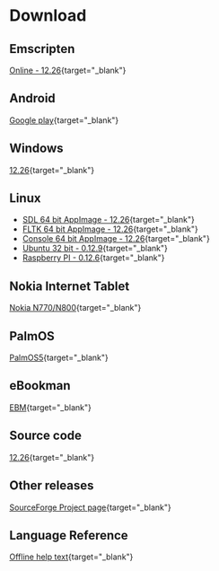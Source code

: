 # Download

## Emscripten

[Online - 12.26](https://smallbasic.github.io/online/sbasic.html){target="_blank"}

## Android

[Google play](https://play.google.com/store/apps/details?id=net.sourceforge.smallbasic){target="_blank"}

## Windows

[12.26](https://github.com/smallbasic/SmallBASIC/releases/download/12_26/smallbasic_12.26.zip){target="_blank"}

## Linux

- [SDL 64 bit AppImage - 12.26](https://github.com/smallbasic/SmallBASIC/releases/download/12_26/SmallBASIC-SDL_12.26-x86_64.AppImage){target="_blank"}
- [FLTK 64 bit AppImage - 12.26](https://github.com/smallbasic/SmallBASIC/releases/download/12_26/SmallBASIC-FLTK_12.26-x86_64.AppImage){target="_blank"}
- [Console 64 bit AppImage - 12.26](https://github.com/smallbasic/SmallBASIC/releases/download/12_26/SmallBASIC-Console_12.26-x86_64.AppImage){target="_blank"}
- [Ubuntu 32 bit - 0.12.9](http://sourceforge.net/projects/smallbasic/files/Linux/0.12.9/smallbasic_0.12.9_i386.deb){target="_blank"}
- [Raspberry PI - 0.12.6](http://sourceforge.net/projects/smallbasic/files/Linux/0.12.6/smallbasic_0.12.6_armhf.deb){target="_blank"}

## Nokia Internet Tablet

[Nokia N770/N800](http://downloads.sourceforge.net/smallbasic/sbasic_0.9.7.2_armel.deb){target="_blank"}

## PalmOS

[PalmOS5](http://downloads.sourceforge.net/smallbasic/SmallBASIC-PalmOS5-0.8.2b.zip){target="_blank"}

## eBookman

[EBM](http://downloads.sourceforge.net/smallbasic/SmallBASIC_ebm_092j.zip){target="_blank"}

## Source code

[12.26](https://github.com/smallbasic/SmallBASIC/releases/download/12_26/smallbasic_12.26.zip){target="_blank"}

## Other releases

[SourceForge Project page](http://sourceforge.net/project/showfiles.php?group_id=22348){target="_blank"}

## Language Reference

[Offline help text](../reference/sbref.txt){target="_blank"}

